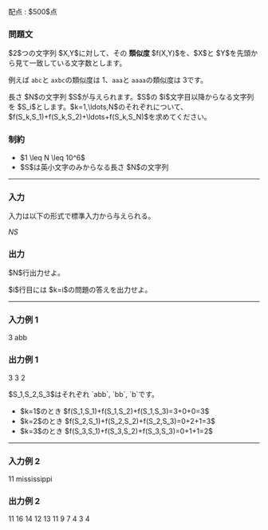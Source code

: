 
<div>

<span>

<span>

<p>
配点 : $500$点
</p>

<div>

<section>

### **問題文**

<p>
$2$つの文字列 $X,Y$に対して、その
<strong>
類似度
</strong>
$f(X,Y)$を、$X$と $Y$を先頭から見て一致している文字数とします。

例えば `abc`と `axbc`の類似度は $1$、`aaa`と `aaaa`の類似度は $3$です。
</p>

<p>
長さ $N$の文字列 $S$が与えられます。$S$の $i$文字目以降からなる文字列を $S_i$とします。$k=1,\ldots,N$のそれぞれについて、$f(S_k,S_1)+f(S_k,S_2)+\ldots+f(S_k,S_N)$を求めてください。
</p>

</section>

</div>

<div>

<section>

### **制約**

<ul>

<li>
$1 \leq N \leq 10^6$
</li>

<li>
$S$は英小文字のみからなる長さ $N$の文字列
</li>

</ul>

</section>

</div>

---

<div>

<div>

<section>

### **入力**

<p>
入力は以下の形式で標準入力から与えられる。
</p>

<div>

$N$$S$
</div>

</section>

</div>

<div>

<section>

### **出力**

<p>
$N$行出力せよ。
</p>

<p>
$i$行目には $k=i$の問題の答えを出力せよ。
</p>

</section>

</div>

</div>

---

<div>

<section>

### **入力例 1**

<div>

3
abb

</div>

</section>

</div>

<div>

<section>

### **出力例 1**

<div>

3
3
2

</div>

<p>
$S_1,S_2,S_3$はそれぞれ `abb`, `bb`, `b`です。
</p>

<ul>

<li>
$k=1$のとき $f(S_1,S_1)+f(S_1,S_2)+f(S_1,S_3)=3+0+0=3$
</li>

<li>
$k=2$のとき $f(S_2,S_1)+f(S_2,S_2)+f(S_2,S_3)=0+2+1=3$
</li>

<li>
$k=3$のとき $f(S_3,S_1)+f(S_3,S_2)+f(S_3,S_3)=0+1+1=2$
</li>

</ul>

</section>

</div>

---

<div>

<section>

### **入力例 2**

<div>

11
mississippi

</div>

</section>

</div>

<div>

<section>

### **出力例 2**

<div>

11
16
14
12
13
11
9
7
4
3
4

</div>

</section>

</div>

</span>

</span>

</div>
